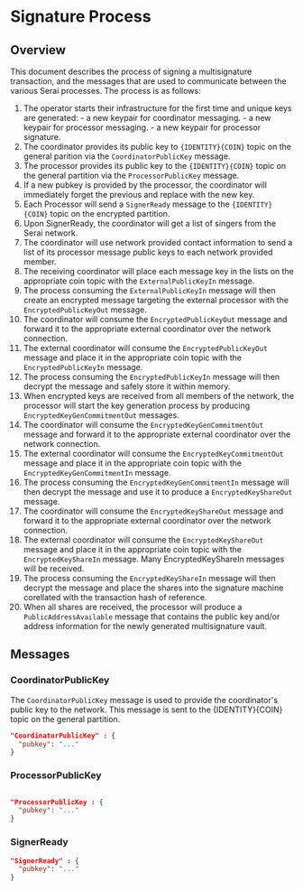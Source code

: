 # Signature Process

## Overview

This document describes the process of signing a multisignature transaction, and the messages that are used to communicate between the various Serai processes. The process is as follows:

1. The operator starts their infrastructure for the first time and unique keys are generated:
        - a new keypair for coordinator messaging.
        - a new keypair for processor messaging.
        - a new keypair for processor signature.
2. The coordinator provides its public key to `{IDENTITY}{COIN}` topic on the general parition via the `CoordinatorPublicKey` message.
3. The processor provides its public key to the `{IDENTITY}{COIN}` topic on the general partition via the `ProcessorPublicKey` message.
4. If a new pubkey is provided by the processor, the coordinator will immediately forget the previous and replace with the new key.
5. Each Processor will send a `SignerReady` message to the `{IDENTITY}{COIN}` topic on the encrypted partition.
6. Upon SignerReady, the coordinator will get a list of singers from the Serai network.
7. The coordinator will use network provided contact information to send a list of its processor message public keys to each network provided member.
8. The receiving coordinator will place each message key in the lists on the appropriate coin topic with the `ExternalPublicKeyIn` message.
9. The process consuming the `ExternalPublicKeyIn` message will then create an encrypted message targeting the external processor with the `EncryptedPublicKeyOut` message.
10. The coordinator will consume the `EncryptedPublicKeyOut` message and forward it to the appropriate external coordinator over the network connection.
11. The external coordinator will consume the `EncryptedPublicKeyOut` message and place it in the appropriate coin topic with the `EncryptedPublicKeyIn` message.
12. The process consuming the `EncryptedPublicKeyIn` message will then decrypt the message and safely store it within memory.
13. When encrypted keys are received from all members of the network, the processor will start the key generation process by producing `EncryptedKeyGenCommitmentOut` messages.
14. The coordinator will consume the `EncryptedKeyGenCommitmentOut` message and forward it to the appropriate external coordinator over the network connection.
15. The external coordinator will consume the `EncryptedKeyCommitmentOut` message and place it in the appropriate coin topic with the `EncryptedKeyGenCommitmentIn` message.
16. The process consuming the `EncryptedKeyGenCommitmentIn` message will then decrypt the message and use it to produce a `EncryptedKeyShareOut` message.
17. The coordinator will consume the `EncryptedKeyShareOut` message and forward it to the appropriate external coordinator over the network connection.
18. The external coordinator will consume the `EncryptedKeyShareOut` message and place it in the appropriate coin topic with the `EncryptedKeyShareIn` message. Many EncryptedKeyShareIn messages will be received.
19. The process consuming the `EncryptedKeyShareIn` message will then decrypt the message and place the shares into the signature machine corellated with the transaction hash of reference.
20. When all shares are received, the processor will produce a `PublicAddressAvailable` message that contains the public key and/or address information for the newly generated multisignature vault.

## Messages

### CoordinatorPublicKey

The `CoordinatorPublicKey` message is used to provide the coordinator's public key to the network. This message is sent to the {IDENTITY}{COIN} topic on the general partition.

```json
"CoordinatorPublicKey" : {
  "pubkey": "..."
}
```

### ProcessorPublicKey

```json

"ProcessorPublicKey : {
  "pubkey": "..."
}
```

### SignerReady

```json
"SignerReady" : {
  "pubkey": "..."
}
```
